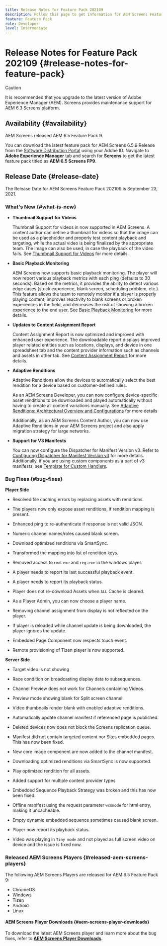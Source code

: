 ```yaml
---
title: Release Notes for Feature Pack 202109
description: Follow this page to get information for AEM Screens Feature Pack 202105 released on September 23, 2021.
feature: Feature Pack
role: Developer
level: Intermediate
---
```

# Release Notes for Feature Pack 202109 {#release-notes-for-feature-pack}

>[!CAUTION]
>It is recommended that you upgrade to the latest version of Adobe Experience Manager (AEM). Screens provides maintenance support for AEM 6.3 Screens platform.

## Availability {#availability}

AEM Screens released AEM 6.5 Feature Pack 9.

You can download the latest feature pack for AEM Screens 6.5.9 Release from the [Software Distribution Portal](https://experience.adobe.com/#/downloads/content/software-distribution/en/aem.html) using your Adobe ID. Navigate to **Adobe Experience Manager** tab and search for **Screens** to get the latest feature pack titled as **AEM 6.5 Screens FP9**.

## Release Date {#release-date}

The Release Date for AEM Screens Feature Pack 202109 is September 23, 2021.

### What's New {#what-is-new}

* **Thumbnail Support for Videos**

   Thumbnail Support for videos in now supported in AEM Screens. A content author can define a thumbnail for videos so that the image can be used as a placeholder and properly test content playback and targeting, while the actual video is being finalized by the appropriate team. The image can also be used, in case the playback of the video fails.
   See [Thumbnail Support for Videos](/help/user-guide/thumbnail-support.md) for more details.

* **Basic Playback Monitoring**

   AEM Screens now supports basic playback monitoring. The player will now report various playback metrics with each ping (defaults to 30 seconds). Based on the metrics, it provides the ability to detect various edge cases (stuck experience, blank screen, scheduling problem, etc.). This feature allows the team to remotely monitor if a player is properly playing content, improves reactivity to blank screens or broken experiences in the field, and decreases the risk of showing a broken experience to the end user.
   See [Basic Playback Monitoring](https://experienceleague.adobe.com/docs/experience-manager-screens/user-guide/administering/installing-screens-player.html?lang=en#playback-monitoring) for more details.

* **Updates to Content Assignment Report**

   Content Assignment Report is now optimized and improved with enhanced user experience. The downloadable report displays improved player related entities  such as locations, displays, and device in one spreadsheet tab and the content provider information such as channels and assets in other tab.
   See [Content Assignment Report](/help/user-guide/content-assignment-report.md) for more details.

* **Adaptive Renditions**

   Adaptive Renditions allow the devices to automatically select the best rendition for a device based on customer-defined rules. 
   
   As an AEM Screens Developer, you can now configure device-specific asset renditions to be downloaded and played automatically without having to create all content variations manually. See [Adaptive Renditions: Architectural Overview and Configurations](/help/user-guide/adaptive-renditions.md) for more details

   Additionally, as an AEM Screens Content Author, you can now use Adaptive Renditions in your AEM Screens project and also apply migration strategy for large networks. 

* **Support for V3 Manifests**

   You can now configure the Dispatcher for Manifest Version v3. Refer to [Configuring Dispatcher for Manifest Version v3](https://experienceleague.adobe.com/docs/experience-manager-screens/user-guide/administering/dispatcher-configurations-aem-screens.html?lang=en#configuring-dispatcherv3) for more details.
   Additionally, if you are using custom components as a part of v3 manifests, see [Template for Custom Handlers](https://experienceleague.adobe.com/docs/experience-manager-screens/user-guide/developing/developing-custom-component-tutorial-develop.html?lang=en#custom-handlers).


### Bug Fixes {#bug-fixes}

**Player Side**

* Resolved file caching errors by replacing assets with renditions.

* The players now only expose asset renditions, if rendition mapping is present.

* Enhanced ping to re-authenticate if response is not valid JSON.

* Numeric channel names/roles caused blank screen.

* Download optimized renditions via SmartSync.

* Transformed the mapping into list of rendition keys.

* Removed access to `cmd.exe` and `reg.exe` in the windows player.

* A player needs to report its last successful playback event.

* A player needs to report its playback status.

* Player does not re-download Assets when `ALL` Cache is cleared.

* As a Player Admin, you can now choose a player name.

* Removing channel assignment from display is not reflected on the player.

* If player is reloaded while channel update is being downloaded, the player ignores the update.

* Embedded Page Component now respects touch event.

* Remote provisioning of Tizen player is now supported.

**Server Side**

* Target video is not showing
* Race condition on broadcasting display data to subsequences.

* Channel Preview does not work for Channels containing Videos.

* Preview mode showing blank for Split screen channel.

* Video thumbnails render blank with enabled adaptive renditions.

* Automatically update channel manifest if referenced page is published.

* Deleted devices now does not block the Screens replication queue.

* Manifest did not contain targeted content nor Sites embedded pages. This has now been fixed.

* New core image component are now added to the channel manifest.

* Downloading optimized renditions via SmartSync is now supported.

* Play optimized rendition for all assets.

* Added support for multiple content provider types

* Embedded Sequence Playback Strategy was broken and this has now been fixed.

* Offline manifest using the request parameter `wcmmode` for html entry, making it uncacheable.

* Empty dynamic embedded sequence sometimes caused blank screen.

* Player now report its playback status.

* Video was playing in `Tiny mode` and not played as full screen video on device and the issue is fixed now.

### Released AEM Screens Players {#released-aem-screens-players}

The following AEM Screens Players are released for AEM 6.5 Feature Pack 9:

* ChromeOS
* Windows
* Tizen
* Android
* Linux

#### AEM Screens Player Downloads  {#aem-screens-player-downloads}

To download the latest AEM Screens player and learn more about the bug fixes, refer to **[AEM Screens Player Downloads](https://download.macromedia.com/screens/index.html)**.
